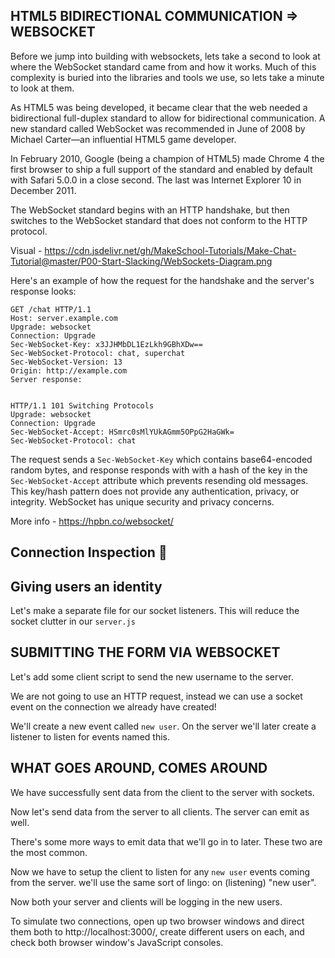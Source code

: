 ## HTML5 BIDIRECTIONAL COMMUNICATION => WEBSOCKET
Before we jump into building with websockets, lets take a second to look at where the WebSocket standard came from and how it works. Much of this complexity is buried into the libraries and tools we use, so lets take a minute to look at them.

As HTML5 was being developed, it became clear that the web needed a bidirectional full-duplex standard to allow for bidirectional communication. A new standard called WebSocket was recommended in June of 2008 by Michael Carter—an influential HTML5 game developer.

In February 2010, Google (being a champion of HTML5) made Chrome 4 the first browser to ship a full support of the standard and enabled by default with Safari 5.0.0 in a close second. The last was Internet Explorer 10 in December 2011.

The WebSocket standard begins with an HTTP handshake, but then switches to the WebSocket standard that does not conform to the HTTP protocol.

Visual - https://cdn.jsdelivr.net/gh/MakeSchool-Tutorials/Make-Chat-Tutorial@master/P00-Start-Slacking/WebSockets-Diagram.png

Here's an example of how the request for the handshake and the server's response looks:
```
GET /chat HTTP/1.1
Host: server.example.com
Upgrade: websocket
Connection: Upgrade
Sec-WebSocket-Key: x3JJHMbDL1EzLkh9GBhXDw==
Sec-WebSocket-Protocol: chat, superchat
Sec-WebSocket-Version: 13
Origin: http://example.com
Server response:
```
```

HTTP/1.1 101 Switching Protocols
Upgrade: websocket
Connection: Upgrade
Sec-WebSocket-Accept: HSmrc0sMlYUkAGmm5OPpG2HaGWk=
Sec-WebSocket-Protocol: chat
```

The request sends a `Sec-WebSocket-Key` which contains base64-encoded random bytes, and response responds with with a hash of the key in the `Sec-WebSocket-Accept` attribute which prevents resending old messages. This key/hash pattern does not provide any authentication, privacy, or integrity. WebSocket has unique security and privacy concerns.

More info - https://hpbn.co/websocket/


## Connection Inspection 🧐
<!-- The socket.io npm module automatically sets up a /socket.io/socket.io.js path in your project to the socket.io frontend JavaScript. So we can update our handlebars to require the client-side socket.io script. -->

## Giving users an identity

Let's make a separate file for our socket listeners.  This will reduce the socket clutter in our `server.js`

## SUBMITTING THE FORM VIA WEBSOCKET
Let's add some client script to send the new username to the server.

We are not going to use an HTTP request, instead we can use a socket event on the connection we already have created! 

We'll create a new event called `new user`. On the server we'll later create a listener to listen for events named this.

## WHAT GOES AROUND, COMES AROUND

We have successfully sent data from the client to the server with sockets.

Now let's send data from the server to all clients. The server can emit as well.

There's some more ways to emit data that we'll go in to later. These two are the most common.

Now we have to setup the client to listen for any `new user` events coming from the server. we'll use the same sort of lingo: on (listening) "new user".

Now both your server and clients will be logging in the new users.

To simulate two connections, open up two browser windows and direct them both to http://localhost:3000/, create different users on each, and check both browser window's JavaScript consoles.